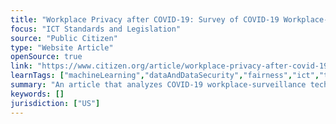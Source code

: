 ```yaml
---
title: "Workplace Privacy after COVID-19: Survey of COVID-19 Workplace-Surveillance Technologies and Best Practices"
focus: "ICT Standards and Legislation"
source: "Public Citizen"
type: "Website Article"
openSource: true
link: "https://www.citizen.org/article/workplace-privacy-after-covid-19/"
learnTags: ["machineLearning","dataAndDataSecurity","fairness","ict","trust"]
summary: "An article that analyzes COVID-19 workplace-surveillance technologies and best practices."
keywords: []
jurisdiction: ["US"]
---
```

